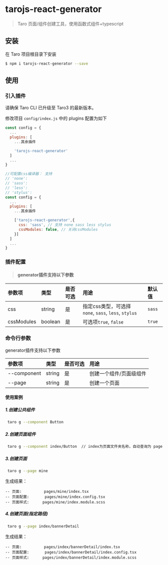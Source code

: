 # tarojs-react-generator

> Taro 页面/组件创建工具，使用函数式组件+typescript



## 安装

在 Taro 项目根目录下安装

```bash
$ npm i tarojs-react-generator --save
```

## 使用

### 引入插件

请确保 Taro CLI 已升级至 Taro3 的最新版本。

修改项目 `config/index.js` 中的 plugins 配置为如下

```js
const config = {
  ...
  plugins: [
    ...其余插件

    'tarojs-react-generator'
  ]
  ...
}
```

```js
//可配置css编译器： 支持 
// 'none':
// 'sass':
// 'less':
// 'stylus':
const config = {
  ...
  plugins: [
    ...其余插件

    ['tarojs-react-generator',{
      css: 'sass', // 支持 none sass less stylus
      cssModules: false, // 关闭cssModules
    }]
  ]
  ...
}
```

### 插件配置
> #### generator插件支持以下参数

| 参数项 | 类型 | 是否可选 | 用途 | 默认值 |
| :-----| :---- | :---- | :---- |:---- |
| css | string | 是 | 指定css类型，可选择 ```none```, ```sass```, ```less```, ```stylus``` | ```sass```|
| cssModules | boolean | 是 | 可选项```true```, ```false```  | ```true``` |


### 命令行参数

generator插件支持以下参数

| 参数项 | 类型 | 是否可选 | 用途 |
| :-----| :---- | :---- | :---- |
| --component | string | 是 | 创建一个组件/页面级组件 |
| --page | string | 是 | 创建一个页面 |


#### 使用案例

##### 1.创建公共组件
```bash
 taro g --component Button
```


##### 2.创建页面组件
```bash
 taro g --component index/Button  // index为页面文件夹名称，自动查询为 pages/index
```


##### 3.创建页面
```bash
 taro g --page mine
```

生成结果：
```
-- 页面:          pages/mine/index.tsx
-- 页面配置:       pages/mine/index.config.tsx
-- 页面样式:      pages/mine/index.module.scss
```



##### 4.创建页面(指定路径)
```bash
 taro g --page index/bannerDetail
```

生成结果：
```
-- 页面:          pages/index/bannerDetail/index.tsx
-- 页面配置:       pages/index/bannerDetail/index.config.tsx
-- 页面样式:      pages/index/bannerDetail/index.module.scss
```
